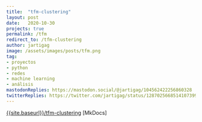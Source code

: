 ```yaml
---
title:  "tfm-clustering"
layout: post
date:   2020-10-30
projects: true
permalink: /tfm
redirect_to: /tfm-clustering
author: jartigag
image: /assets/images/posts/tfm.png
tag:
- proyectos
- python
- redes
- machine learning
- análisis
mastodonReplies: https://mastodon.social/@jartigag/104562422256860328
twitterReplies: https://twitter.com/jartigag/status/1287025668514107399
---
```


[{{site.baseurl}}/tfm-clustering]({{site.baseurl}}/tfm-clustering) [MkDocs]
